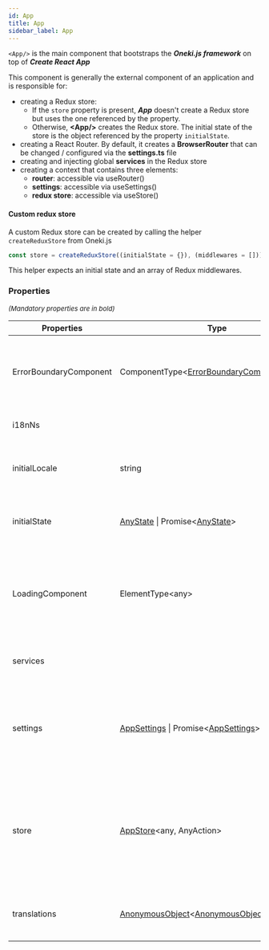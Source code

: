 ```yaml
---
id: App
title: App
sidebar_label: App
---
```


`<App/>` is the main component that bootstraps the **_Oneki.js framework_** on top of **_Create React App_**

This component is generally the external component of an application and is responsible for:  
- creating a Redux store:  
  - If the `store` property is present, **_App_** doesn't create a Redux store but uses the one referenced by the property.  
  - Otherwise, **&lt;App/&gt;** creates the Redux store. The initial state of the store is the object referenced by the property `initialState`.  
- creating a React Router. By default, it creates a **BrowserRouter** that can be changed / configured via the **settings.ts** file  
- creating and injecting global **services** in the Redux store  
- creating a context that contains three elements:  
  - **router**: accessible via useRouter()  
  - **settings**: accessible via useSettings()  
  - **redux store**: accessible via useStore()

#### Custom redux store

A custom Redux store can be created by calling the helper `createReduxStore` from Oneki.js

```ts
const store = createReduxStore((initialState = {}), (middlewares = []));
```  
This helper expects an initial state and an array of Redux middlewares.

### Properties

<font size="2"><i>(Mandatory properties are in bold)</i></font>

| Properties | Type | Description |
| --------- | ---- | ----------- |
| ErrorBoundaryComponent | ComponentType<[ErrorBoundaryComponentProps](/framework-api/types/ErrorBoundaryComponentProps.md)\> | The component displayed when an error occurs during the rendering phase<br/><br/>**Defaults to:** no error boundary component |
| i18nNs |  | **[More info here](/framework/i18n/001_introduction.md)**<br/><br/>**Defaults to:** <code>undefined</code> |
| initialLocale | string | Property to indicate the language to be used by default<br/><br/>**Defaults to:** <code>undefined</code> |
| initialState | [AnyState](/framework-api/interfaces/AnyState.md) \| Promise<[AnyState](/framework-api/interfaces/AnyState.md)\> | The initial state passed to the Redux store when it is created<br/><br/>**Defaults to:** <code>undefined</code> |
| LoadingComponent | ElementType<any\> | A component expected by <code><Suspense\></code> (used to display a loading indicator)<br/><br/>**Defaults to:** <code><DefaultLoadingComponent /\></code> that displays "Loading..." |
| services |  | A list of services that will be available globally in the application.<br/>**[More info here](/framework/service/001_introduction.md)** |
| settings | [AppSettings](/framework-api/interfaces/AppSettings.md) \| Promise<[AppSettings](/framework-api/interfaces/AppSettings.md)\> | Settings is a object usually defined in the file <code>src/settings.ts</code><br/>Data defined in settings.ts is available throughout the application and contains configuration data.<br/>**[More info here](/framework/configuration/001_introduction.md)** |
| store | [AppStore](/framework-api/interfaces/AppStore.md)<any, AnyAction\> | A standard Redux store, **but created via the helper** <code>createReduxStore</code> from onekijs<br/>The store must be created via this helper so onekijs can control it<br/><br/>**Defaults to:** A store created by <code><App/\></code> (recommended) |
| translations | [AnonymousObject](/framework-api/interfaces/AnonymousObject.md)<[AnonymousObject](/framework-api/interfaces/AnonymousObject.md)<string\>\> | An object containing the translations<br/>**[More info here](/framework/i18n/001_introduction.md)**<br/><br/>**Defaults to:** <code>undefined</code> |
